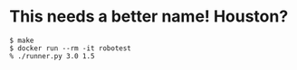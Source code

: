 # This needs a better name! Houston?

```
$ make
$ docker run --rm -it robotest
% ./runner.py 3.0 1.5
```
